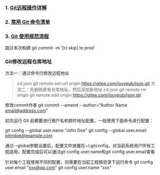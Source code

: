 ### 1. [Git远程操作详解](http://www.ruanyifeng.com/blog/2014/06/git_remote.html)

### 2. [常用 Git 命令清单](http://www.ruanyifeng.com/blog/2015/12/git-cheat-sheet.html)

### 3. [Git 使用规范流程](http://www.ruanyifeng.com/blog/2015/08/git-use-process.html)

跳过本次构建
git commit -m '[ci skip] to prod'

### Git修改远程仓库地址
方法一：通过命令行修改远程地址
> cd json
> git remote set-url origin https://gitee.com/jouypub/json.git
方法二：先删除原有仓库地址，然后添加新地址
> cd json
> git remote rm origin
> git remote add origin https://gitee.com/jouypub/json.git

修改commit作者
git commit --amend --author="Author Name <email@address.com>"

初次运行 Git 前都要进行用户名和邮件地址配置，一般使用下面命令进行配置：

git config --global user.name "John Doe"
git config --global user.email johndoe@example.com

通过--global参数设置后，配置文件放置在~/.gitconfig，对当前系统用户所有工程适用，配置完成后可以通过git config user.name和git config user.email查看

针对每个工程使用不同的配置，则需要在当前工程根目录下运行命令
git config user.email "xxx@qq.com"
git config user.name "xxx"

